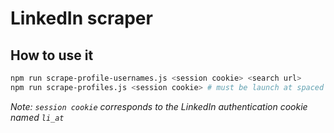 # LinkedIn scraper

## How to use it

```bash
npm run scrape-profile-usernames.js <session cookie> <search url>
npm run scrape-profiles.js <session cookie> # must be launch at spaced times due to rate limiting
```

*Note: `session cookie` corresponds to the LinkedIn authentication cookie named `li_at`*
